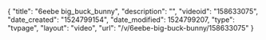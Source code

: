 {
    "title": "6eebe big_buck_bunny",
    "description": "",
    "videoid": "158633075",
    "date_created": "1524799154",
    "date_modified": 1524799207,
    "type": "tvpage",
    "layout": "video",
    "url": "\/v\/6eebe-big-buck-bunny\/158633075"
}